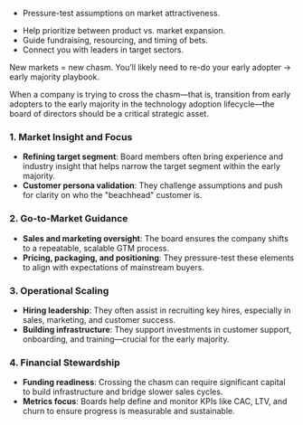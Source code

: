 
* Pressure-test assumptions on market attractiveness.
- Help prioritize between product vs. market expansion.
- Guide fundraising, resourcing, and timing of bets.    
- Connect you with leaders in target sectors.

New markets = new chasm. You’ll likely need to re-do your early adopter → early majority playbook.

When a company is trying to cross the chasm—that is, transition from early adopters to the early majority in the technology adoption lifecycle—the board of directors should be a critical strategic asset.
### 1. **Market Insight and Focus**

- **Refining target segment**: Board members often bring experience and industry insight that helps narrow the target segment within the early majority.
- **Customer persona validation**: They challenge assumptions and push for clarity on who the "beachhead" customer is.
### 2. **Go-to-Market Guidance**

- **Sales and marketing oversight**: The board ensures the company shifts to a repeatable, scalable GTM process.
- **Pricing, packaging, and positioning**: They pressure-test these elements to align with expectations of mainstream buyers.
### 3. **Operational Scaling**

- **Hiring leadership**: They often assist in recruiting key hires, especially in sales, marketing, and customer success.
- **Building infrastructure**: They support investments in customer support, onboarding, and training—crucial for the early majority.
### 4. **Financial Stewardship**

- **Funding readiness**: Crossing the chasm can require significant capital to build infrastructure and bridge slower sales cycles.
- **Metrics focus**: Boards help define and monitor KPIs like CAC, LTV, and churn to ensure progress is measurable and sustainable.